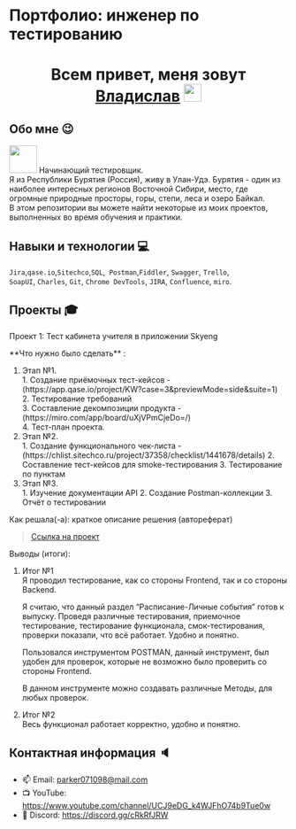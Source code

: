# Портфолио: инженер по тестированию
<h1 align="center">Всем привет, меня зовут <a href="" target="_blank">Владислав</a> 
<img src="https://github.com/blackcater/blackcater/raw/main/images/Hi.gif" height="32"/></h1>
<h3 align="center"></h3>

## Обо мне :wink: 

<img src="https://media.giphy.com/media/J5M7SJDfZEZl8HazVG/giphy.gif" width="50"> Начинающий тестировщик. <br> Я из Республики Бурятия (Россия), живу в Улан-Удэ. Бурятия - один из наиболее интересных регионов Восточной Сибири, место, где огромные природные просторы, горы, степи, леса и озеро Байкал.  <br>
В этом репозитории вы можете найти некоторые из моих проектов, выполненных во время обучения и практики.
<br>

## Навыки и технологии :computer:

``Jira``,``qase.io``,``Sitechco``,``SQL``,`` Postman``,``Fiddler``, ``Swagger``, ``Trello``, <br>
``SoapUI``, ``Charles``, ``Git``, ``Chrome DevTools``, ``JIRA``, ``Confluence``, ``miro``.




## Проекты :mortar_board:

<p> Проект 1: Тест кабинета учителя в приложении Skyeng</p>
<p> **Что нужно было сделать** :<p>
<ol>
  <li>Этап №1. <br>
    1. Создание приёмочных тест-кейсов - (https://app.qase.io/project/KW?case=3&previewMode=side&suite=1) <br>
    2. Тестирование требований <br>
    3. Составление декомпозиции продукта - (https://miro.com/app/board/uXjVPmCjeDo=/) <br>
    4. Тест-план проекта. <br>
  </li>
  <li>Этап №2. <br>
    1. Создание функционального чек-листа - (https://chlist.sitechco.ru/project/37358/checklist/1441678/details)
    2. Составление тест-кейсов для smoke-тестирования
    3. Тестирование по пунктам
  </li>
  <li>Этап №3. <br>
    1. Изучение  документации API
    2. Создание Postman-коллекции
    3. Отчёт о тестировании
  </li>
</ol>

<p>Как решала(-а): краткое описание решения (автореферат)<p>

>  <a href="https://vlad1337islav.atlassian.net/wiki/spaces/~638c33dff6c85b343c0c6bcc/pages/1212417/1+2">Ссылка на проект</a>
 
 <p>Выводы (итоги):<p>
<ol>
  <li>Итог №1 <br>
  Я проводил тестирование, как со стороны Frontend, так и со стороны Backend. <br>
    
  Я считаю, что данный раздел “Расписание-Личные события” готов к выпуску. Проведя различные тестирования, приемочное тестирование, тестирование функционала, смок-тестирования, проверки показали, что всё работает. Удобно и понятно. <br>
  
  Пользовался инструментом POSTMAN, данный инструмент, был удобен для проверок, которые не возможно было проверить со стороны Frontend. <br>
  
  В данном инструменте можно создавать различные Методы, для любых проверок. <br>
  </li>
  <li>Итог №2 <br>
  Весь функционал работает корректно, удобно и понятно.
  </li>
</ol>

## Контактная информация :speaker:

- :mailbox: Email: parker071098@mail.com
- :tv: YouTube: https://www.youtube.com/channel/UCJ9eDG_k4WJFhO74b9Tue0w
- :space_invader: Discord: https://discord.gg/cRkRfJRW

